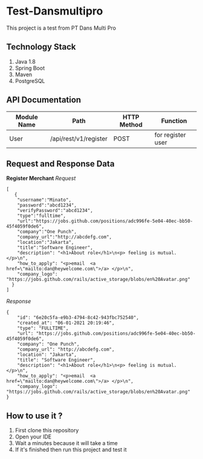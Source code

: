 # Test-Dansmultipro

This project is a test from PT Dans Multi Pro

## Technology Stack
1. Java 1.8
2. Spring Boot
3. Maven
4. PostgreSQL

## API Documentation
| Module Name | Path                  | HTTP Method | Function          |
| ----------- | --------------------- | ----------- | ----------------- |
| User        | /api/rest/v1/register | POST        | for register user |

## Request and Response Data
**Register Merchant**
*Request*
```
[
   {
    "username":"Minato",
    "password":"abcd1234",
    "verifyPassword":"abcd1234",
    "type":"fulltime",
    "url":"https://jobs.github.com/positions/adc996fe-5e04-40ec-bb50-45f4059f0de6",
    "company":"One Punch",
    "company_url":"http://abcdefg.com",
    "location":"Jakarta",
    "title":"Software Engineer",
    "description": "<h1>About role</h1>\n<p> feeling is mutual.</p>\n",
    "how_to_apply": "<p>email  <a href=\"mailto:dan@heywelcome.com\">/a> </p>\n",
    "company_logo": "https://jobs.github.com/rails/active_storage/blobs/en%20Avatar.png"
  }
]
```
*Response*
```
{
    "id": "6e20c5fa-e9b3-4794-8c42-943fbc752540",
    "created_at": "06-01-2021 20:19:46",
    "type": "FULLTIME",
    "url": "https://jobs.github.com/positions/adc996fe-5e04-40ec-bb50-45f4059f0de6",
    "company": "One Punch",
    "company_url": "http://abcdefg.com",
    "location": "Jakarta",
    "title": "Software Engineer",
    "description": "<h1>About role</h1>\n<p> feeling is mutual.</p>\n",
    "how_to_apply": "<p>email  <a href=\"mailto:dan@heywelcome.com\">/a> </p>\n",
    "company_logo": "https://jobs.github.com/rails/active_storage/blobs/en%20Avatar.png"
}
```

## How to use it ?
1. First clone this repository
2. Open your IDE
3. Wait a minutes because it will take a time
4. If it's finished then run this project and test it
